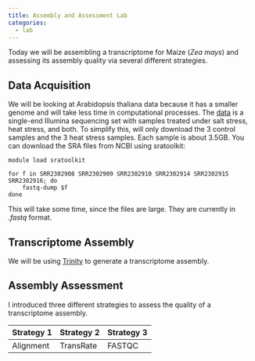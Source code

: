 ```yaml
---
title: Assembly and Assessment Lab
categories:
  - lab
---
```


Today we will be assembling a transcriptome for Maize (*Zea mays*) and assessing its assembly quality via several different strategies. 

## Data Acquisition

We will be looking at Arabidopsis thaliana data because it has a smaller genome and will take less time in computational processes. The [data](https://www.ncbi.nlm.nih.gov/Traces/study/?acc=SRP063471) is a single-end Illumina sequencing set with samples treated under salt stress, heat stress, and both. To simplify this, will only download the 3 control samples and the 3 heat stress samples. Each sample is about 3.5GB. You can download the SRA files from NCBI using sratoolkit:

```
module load sratoolkit

for f in SRR2302908 SRR2302909 SRR2302910 SRR2302914 SRR2302915 SRR2302916; do
	fastq-dump $f
done
```
This will take some time, since the files are large. They are currently in *.fastq* format. 


## Transcriptome Assembly

We will be using [Trinity](https://github.com/trinityrnaseq/trinityrnaseq/wiki) to generate a transcriptome assembly. 

## Assembly Assessment

I introduced three different strategies to assess the quality of a transcriptome assembly. 

Strategy 1 | Strategy 2 | Strategy 3
--- | --- | ---
Alignment | TransRate | FASTQC

